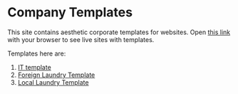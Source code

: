 # Company Templates

This site contains aesthetic corporate templates for websites.
Open [this link](http://localhost:3000) with your browser to see live sites with templates.

Templates here are:
1. [IT template](https://it-template.vercel.app)
2. [Foreign Laundry Template](https://foreign-laundry-template.vercel.app)
3. [Local Laundry Template](https://local-laundry-template.vercel.app)
